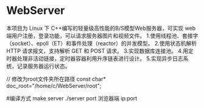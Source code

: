 # WebServer
本项目为 Linux 下 C++编写的轻量级高性能的B/S模型Web服务器，可实现 web 端用户注册，登录功能，可以请求服务器图片和视频文件。
1.使用线程池、套接字（socket）、epoll（ET）和事件处理（reactor）的并发模型。
2.使用状态机解析 HTTP 请求报文，支持解析 GET 和 POST 请求。
3.实现数据库连接池。
4.用定时器处理非活动链接，定时器容器利用升序链表进行设计。
5.实现异步日志系统，记录服务器运行状态。


// 修改为root文件夹所在路径
const char* doc_root="/home/c/WebServer/root";

#编译方式
make server
./server port
浏览器端  ip:port
